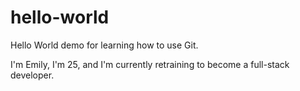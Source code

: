 # hello-world
Hello World demo for learning how to use Git.

I'm Emily, I'm 25, and I'm currently retraining to become a full-stack developer.
